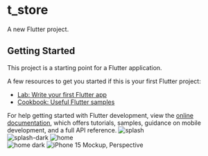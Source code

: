 # t_store

A new Flutter project.

## Getting Started

This project is a starting point for a Flutter application.

A few resources to get you started if this is your first Flutter project:

- [Lab: Write your first Flutter app](https://docs.flutter.dev/get-started/codelab)
- [Cookbook: Useful Flutter samples](https://docs.flutter.dev/cookbook)

For help getting started with Flutter development, view the
[online documentation](https://docs.flutter.dev/), which offers tutorials,
samples, guidance on mobile development, and a full API reference.
![splash](https://github.com/user-attachments/assets/9e6d6243-3d2e-44a8-bf6a-6e650bfb3c1a)  
![splash-dark](https://github.com/user-attachments/assets/0c29717d-e0a4-48f8-ad1d-1b0cc81e34b3)
![home](https://github.com/user-attachments/assets/1fcbd3c0-83bf-436f-8802-6e4d959e1c0d)    
![home dark](https://github.com/user-attachments/assets/497b11f2-2ae6-4a89-a232-11b6d9d3a39e)
![iPhone 15 Mockup, Perspective](https://github.com/user-attachments/assets/948af096-e3b1-4221-b573-09f67f33af78)

